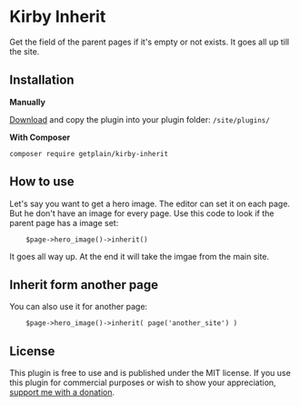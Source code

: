 # Kirby Inherit

Get the field of the parent pages if it's empty or not exists. It goes all up till the site.

## Installation

**Manually**

[Download](https://github.com/youngcut/kirby-inherit) and copy the plugin into your plugin folder: `/site/plugins/`

**With Composer**

`composer require getplain/kirby-inherit`

## How to use

Let's say you want to get a hero image. The editor can set it on each page. But he don't have an image for every page. Use this code to look if the parent page has a image set:

```
    $page->hero_image()->inherit()
```

It goes all way up. At the end it will take the imgae from the main site.

## Inherit form another page

You can also use it for another page:

```
    $page->hero_image()->inherit( page('another_site') )
```

## License

This plugin is free to use and is published under the MIT license. If you use this plugin for commercial purposes or wish to show your appreciation, [support me with a donation](https://www.paypal.com/donate/?hosted_button_id=BHXBDRWYPUPCG).